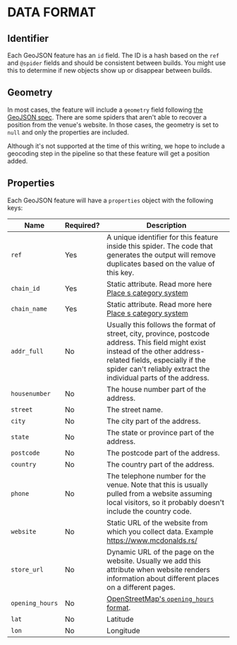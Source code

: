 # DATA FORMAT

## Identifier

Each GeoJSON feature has an `id` field. The ID is a hash based on the `ref` and `@spider` fields and should be consistent between builds. You might use this to determine if new objects show up or disappear between builds.

## Geometry

In most cases, the feature will include a `geometry` field following [the GeoJSON spec](https://tools.ietf.org/html/rfc7946#section-3.1). There are some spiders that aren't able to recover a position from the venue's website. In those cases, the geometry is set to `null` and only the properties are included.

Although it's not supported at the time of this writing, we hope to include a geocoding step in the pipeline so that these feature will get a position added.

## Properties

Each GeoJSON feature will have a `properties` object with the following keys:

| Name | Required? | Description |
|---|---|---|
| `ref`           | Yes | A unique identifier for this feature inside this spider. The code that generates the output will remove duplicates based on the value of this key. 
| `chain_id`      | Yes | Static attribute. Read more here [Place s  category system](https://developer.here.com/documentation/geocoding-search-api/dev_guide/topics-places/places-chain-system-full.html)
| `chain_name`    | Yes | Static attribute. Read more here [Place s  category system](https://developer.here.com/documentation/geocoding-search-api/dev_guide/topics-places/places-chain-system-full.html)
| `addr_full`     | No  | Usually this follows the format of street, city, province, postcode address. This field might exist instead of the other address-related fields, especially if the spider can't reliably extract the individual parts of the address.
| `housenumber`   | No  | The house number part of the address.
| `street`        | No  | The street name.
| `city`          | No  | The city part of the address.
| `state`         | No  | The state or province part of the address.
| `postcode`      | No  | The postcode part of the address.
| `country`       | No  | The country part of the address.
| `phone`         | No  | The telephone number for the venue. Note that this is usually pulled from a website assuming local visitors, so it probably doesn't include the country code.
| `website`       | No  | Static URL of the website from which you collect data. Example https://www.mcdonalds.rs/
| `store_url`     | No  | Dynamic URL of the page on the website. Usually we add this attribute when website renders information about different places on a different pages.
| `opening_hours` | No  | [OpenStreetMap's `opening_hours` format](https://wiki.openstreetmap.org/wiki/Key:opening_hours#Examples).
| `lat`           | No  | Latitude
| `lon`           | No  | Longitude